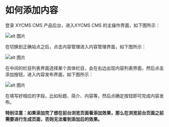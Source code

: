 # 如何添加内容

登录 XYCMS CMS 产品后台，进入XYCMS CMS 的主操作界面，如下图所示：

![alt 图片](/assets/img/use/20220125091233.png)

在切换到正确站点之后，点击内容管理进入内容管理界面，如下图所示：

![alt 图片](/assets/img/use/20220125091431.png)

在中间的栏目列表界面选择某个具体栏目，会在右边出现内容列表界面，然后点击添加按钮，进入内容发布界面，如下图所示：

![alt 图片](/assets/img/use/20220125091509.png)

在填写好相应的字段，比如标题、简介、内容等，然后点确定按钮即可完成内容发布。

**特别注意：如果添加完了想在前台浏览页面看添加效果，那么在浏览前台页面之前需要进行生成页面，否则无法看到添加后的效果。**